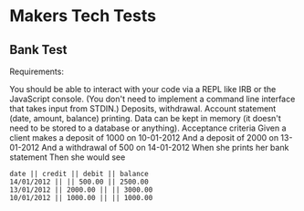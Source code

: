 # Makers Tech Tests

## Bank Test

Requirements:

  You should be able to interact with your code via a REPL like IRB or the JavaScript console. (You don't need to implement a command line interface that takes input from STDIN.)
  Deposits, withdrawal.
  Account statement (date, amount, balance) printing.
  Data can be kept in memory (it doesn't need to be stored to a database or anything).
  Acceptance criteria
  Given a client makes a deposit of 1000 on 10-01-2012
  And a deposit of 2000 on 13-01-2012
  And a withdrawal of 500 on 14-01-2012
  When she prints her bank statement
  Then she would see
  ```
  date || credit || debit || balance
  14/01/2012 || || 500.00 || 2500.00
  13/01/2012 || 2000.00 || || 3000.00
  10/01/2012 || 1000.00 || || 1000.00
  ```

